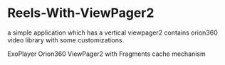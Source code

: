 # Reels-With-ViewPager2
a simple application which has a vertical viewpager2 contains orion360 video library with some customizations. 

ExoPlayer 
Orion360
ViewPager2 with Fragments 
cache mechanism
